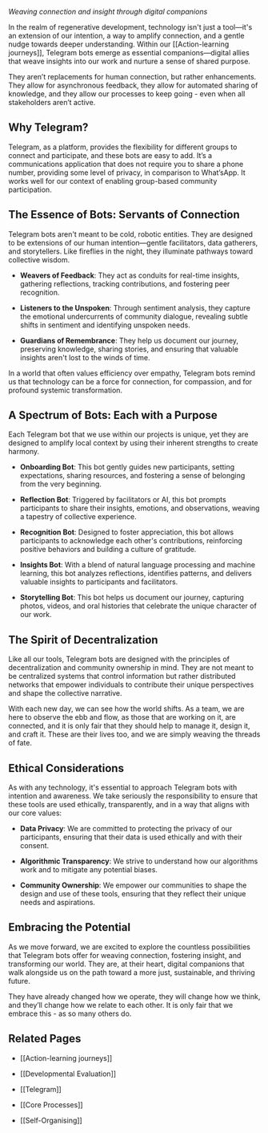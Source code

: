 _Weaving connection and insight through digital companions_

In the realm of regenerative development, technology isn't just a tool—it's an extension of our intention, a way to amplify connection, and a gentle nudge towards deeper understanding. Within our [[Action-learning journeys]], Telegram bots emerge as essential companions—digital allies that weave insights into our work and nurture a sense of shared purpose.

They aren’t replacements for human connection, but rather enhancements. They allow for asynchronous feedback, they allow for automated sharing of knowledge, and they allow our processes to keep going - even when all stakeholders aren’t active.

## **Why Telegram?**

Telegram, as a platform, provides the flexibility for different groups to connect and participate, and these bots are easy to add. It’s a communications application that does not require you to share a phone number, providing some level of privacy, in comparison to What’sApp. It works well for our context of enabling group-based community participation.

## **The Essence of Bots: Servants of Connection**

Telegram bots aren't meant to be cold, robotic entities. They are designed to be extensions of our human intention—gentle facilitators, data gatherers, and storytellers. Like fireflies in the night, they illuminate pathways toward collective wisdom.

- **Weavers of Feedback**: They act as conduits for real-time insights, gathering reflections, tracking contributions, and fostering peer recognition.
    
- **Listeners to the Unspoken**: Through sentiment analysis, they capture the emotional undercurrents of community dialogue, revealing subtle shifts in sentiment and identifying unspoken needs.
    
- **Guardians of Remembrance**: They help us document our journey, preserving knowledge, sharing stories, and ensuring that valuable insights aren't lost to the winds of time.
    

In a world that often values efficiency over empathy, Telegram bots remind us that technology can be a force for connection, for compassion, and for profound systemic transformation.

## **A Spectrum of Bots: Each with a Purpose**

Each Telegram bot that we use within our projects is unique, yet they are designed to amplify local context by using their inherent strengths to create harmony.

- **Onboarding Bot**: This bot gently guides new participants, setting expectations, sharing resources, and fostering a sense of belonging from the very beginning.
    
- **Reflection Bot**: Triggered by facilitators or AI, this bot prompts participants to share their insights, emotions, and observations, weaving a tapestry of collective experience.
    
- **Recognition Bot**: Designed to foster appreciation, this bot allows participants to acknowledge each other's contributions, reinforcing positive behaviors and building a culture of gratitude.
    
- **Insights Bot**: With a blend of natural language processing and machine learning, this bot analyzes reflections, identifies patterns, and delivers valuable insights to participants and facilitators.
    
- **Storytelling Bot**: This bot helps us document our journey, capturing photos, videos, and oral histories that celebrate the unique character of our work.
    

## **The Spirit of Decentralization**

Like all our tools, Telegram bots are designed with the principles of decentralization and community ownership in mind. They are not meant to be centralized systems that control information but rather distributed networks that empower individuals to contribute their unique perspectives and shape the collective narrative.

With each new day, we can see how the world shifts. As a team, we are here to observe the ebb and flow, as those that are working on it, are connected, and it is only fair that they should help to manage it, design it, and craft it. These are their lives too, and we are simply weaving the threads of fate.

## **Ethical Considerations**

As with any technology, it's essential to approach Telegram bots with intention and awareness. We take seriously the responsibility to ensure that these tools are used ethically, transparently, and in a way that aligns with our core values:

- **Data Privacy**: We are committed to protecting the privacy of our participants, ensuring that their data is used ethically and with their consent.
    
- **Algorithmic Transparency**: We strive to understand how our algorithms work and to mitigate any potential biases.
    
- **Community Ownership**: We empower our communities to shape the design and use of these tools, ensuring that they reflect their unique needs and aspirations.
    

## **Embracing the Potential**

As we move forward, we are excited to explore the countless possibilities that Telegram bots offer for weaving connection, fostering insight, and transforming our world. They are, at their heart, digital companions that walk alongside us on the path toward a more just, sustainable, and thriving future.

They have already changed how we operate, they will change how we think, and they’ll change how we relate to each other. It is only fair that we embrace this - as so many others do.

## **Related Pages**

- [[Action-learning journeys]]
    
- [[Developmental Evaluation]]
    
- [[Telegram]]
    
- [[Core Processes]]
    
- [[Self-Organising]]